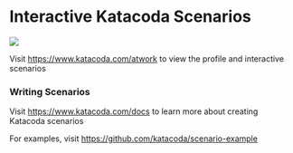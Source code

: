 # Interactive Katacoda Scenarios

[![](http://shields.katacoda.com/katacoda/atwork/count.svg)](https://www.katacoda.com/atwork "Get your profile on Katacoda.com")

Visit https://www.katacoda.com/atwork to view the profile and interactive scenarios

### Writing Scenarios
Visit https://www.katacoda.com/docs to learn more about creating Katacoda scenarios

For examples, visit https://github.com/katacoda/scenario-example
